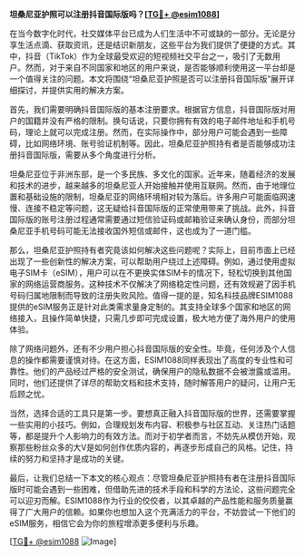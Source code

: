 **坦桑尼亚护照可以注册抖音国际版吗？[[TG💪+ @esim1088](https://t.me/s/esim1088)]**

在当今数字化时代，社交媒体平台已成为人们生活中不可或缺的一部分。无论是分享生活点滴、获取资讯，还是结识新朋友，这些平台为我们提供了便捷的方式。其中，抖音（TikTok）作为全球最受欢迎的短视频社交平台之一，吸引了无数用户。然而，对于来自不同国家和地区的用户来说，是否能够顺利使用这一平台却是一个值得关注的问题。本文将围绕“坦桑尼亚护照是否可以注册抖音国际版”展开详细探讨，并提供实用的解决方案。

首先，我们需要明确抖音国际版的基本注册要求。根据官方信息，抖音国际版对用户的国籍并没有严格的限制。换句话说，只要你拥有有效的电子邮件地址和手机号码，理论上就可以完成注册。然而，在实际操作中，部分用户可能会遇到一些障碍，比如网络环境、账号验证机制等。因此，坦桑尼亚护照持有者是否能够成功注册抖音国际版，需要从多个角度进行分析。

坦桑尼亚位于非洲东部，是一个多民族、多文化的国家。近年来，随着经济的发展和技术的进步，越来越多的坦桑尼亚人开始接触并使用互联网。然而，由于地理位置和基础设施的限制，坦桑尼亚的网络环境相对较为落后。许多用户可能面临网速慢、连接不稳定等问题，这无疑给抖音国际版的正常使用带来了挑战。此外，抖音国际版的账号注册过程通常需要通过短信验证码或邮箱验证来确认身份，而部分坦桑尼亚手机号码可能无法接收国外短信或邮件，这也成为了一道门槛。

那么，坦桑尼亚护照持有者究竟该如何解决这些问题呢？实际上，目前市面上已经出现了一些创新性的解决方案，可以帮助用户绕过上述障碍。例如，通过使用虚拟电子SIM卡（eSIM），用户可以在不更换实体SIM卡的情况下，轻松切换到其他国家的网络运营商服务。这种技术不仅解决了网络稳定性问题，还有效规避了因手机号码归属地限制而导致的注册失败风险。值得一提的是，知名科技品牌ESIM1088提供的eSIM服务正是针对此类需求量身定制的。其支持全球多个国家和地区的网络接入，且操作简单快捷，只需几步即可完成设置，极大地方便了海外用户的使用体验。

除了网络问题外，还有不少用户担心抖音国际版的安全性。毕竟，任何涉及个人信息的操作都需要谨慎对待。在这方面，ESIM1088同样表现出了高度的专业性和可靠性。他们的产品经过严格的安全测试，确保用户的隐私数据不会被泄露或滥用。同时，他们还提供了详尽的帮助文档和技术支持，随时解答用户的疑问，让用户无后顾之忧。

当然，选择合适的工具只是第一步。要想真正融入抖音国际版的世界，还需要掌握一些实用的小技巧。例如，合理规划发布内容、积极参与社区互动、关注热门话题等，都是提升个人影响力的有效方法。而对于初学者而言，不妨先从模仿开始，观察那些粉丝众多的大V是如何创作优质内容的，再逐步形成自己的风格。记住，持续的努力和坚持才是成功的关键。

最后，让我们总结一下本文的核心观点：尽管坦桑尼亚护照持有者在注册抖音国际版时可能会遇到一些困难，但借助先进的技术手段和科学的方法论，这些问题完全可以迎刃而解。ESIM1088作为行业的佼佼者，以其卓越的产品性能和服务质量赢得了广大用户的信赖。如果你也想加入这个充满活力的平台，不妨尝试一下他们的eSIM服务，相信它会为你的旅程增添更多便利与乐趣。

[[TG💪+ @esim1088](https://t.me/s/esim1088) ![Image](https://i.postimg.cc/4NQfJmqS/Snipaste-2025-05-13-00-14-12.png)]